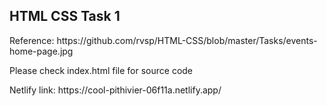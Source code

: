 <h2>HTML CSS Task 1</h2>
<p>Reference: https://github.com/rvsp/HTML-CSS/blob/master/Tasks/events-home-page.jpg</p>
<p>Please check index.html file for source code</p>
<p>Netlify link: https://cool-pithivier-06f11a.netlify.app/</p>
